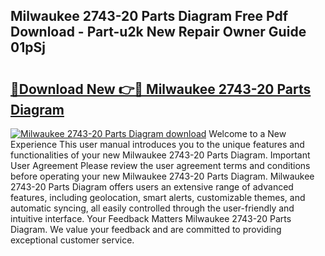 ## Milwaukee 2743-20 Parts Diagram Free Pdf Download - Part-u2k New Repair Owner Guide 01pSj

# <h2><a href="http://dfqhd8z.blite.top/?on=Milwaukee+2743-20+Parts+Diagram">🔗Download New 👉🔴 Milwaukee 2743-20 Parts Diagram</a></h2>

[![Milwaukee 2743-20 Parts Diagram download](https://i.imgur.com/lujVjoI.png)](http://dfqhd8z.blite.top/?on=Milwaukee+2743-20+Parts+Diagram)
Welcome to a New Experience This user manual introduces you to the unique features and functionalities of your new Milwaukee 2743-20 Parts Diagram. Important User Agreement Please review the user agreement terms and conditions before operating your new Milwaukee 2743-20 Parts Diagram. Milwaukee 2743-20 Parts Diagram offers users an extensive range of advanced features, including geolocation, smart alerts, customizable themes, and automatic syncing, all easily controlled through the user-friendly and intuitive interface. Your Feedback Matters Milwaukee 2743-20 Parts Diagram. We value your feedback and are committed to providing exceptional customer service.
